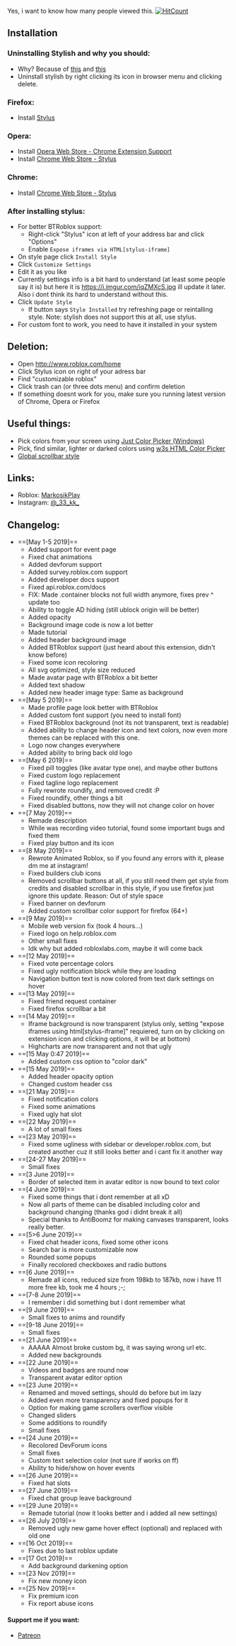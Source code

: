 Yes, i want to know how many people viewed this. [![HitCount](http://hits.dwyl.io/33kk/userstyles-stuff.svg)](http://hits.dwyl.io/33kk/userstyles-stuff)

## Installation

### Uninstalling Stylish and why you should:
- Why? Because of [this](https://i.imgur.com/LT7Auas.png) and [this](https://i.imgur.com/Gc6KIAJ.png)
- Uninstall stylish by right clicking its icon in browser menu and clicking delete.

### Firefox:
- Install [Stylus](https://addons.mozilla.org/en-US/firefox/addon/styl-us/)

### Opera:
- Install [Opera Web Store - Chrome Extension Support](https://addons.opera.com/uk/extensions/details/install-chrome-extensions/)
- Install [Chrome Web Store - Stylus](https://chrome.google.com/webstore/detail/stylus/clngdbkpkpeebahjckkjfobafhncgmne)

### Chrome:
- Install [Chrome Web Store - Stylus](https://chrome.google.com/webstore/detail/stylus/clngdbkpkpeebahjckkjfobafhncgmne)

### After installing stylus:
- For better BTRoblox support:
  - Right-click "Stylus" icon at left of your address bar and click "Options"
  - Enable `Expose iframes via HTML[stylus-iframe]`
- On style page click `Install Style`
- Click `Customize Settings`
- Edit it as you like
- Currently settings info is a bit hard to understand (at least some people say it is) but here it is https://i.imgur.com/iqZMXcS.jpg ill update it later. Also i dont think its hard to understand without this.
- Click `Update Style`
  - If button says `Style Installed` try refreshing page or reintalling style. Note: stylish does not support this at all, use stylus.
- For custom font to work, you need to have it installed in your system

## Deletion:
- Open http://www.roblox.com/home
- Click Stylus icon on right of your adress bar
- Find "customizable roblox"
- Click trash can (or three dots menu) and confirm deletion
- If something doesnt work for you, make sure you running latest version of Chrome, Opera or Firefox



## Useful things:

- Pick colors from your screen using [Just Color Picker (Windows)](http://annystudio.com/jcpicker.exe)
- Pick, find similar, lighter or darked colors using [w3s HTML Color Picker](https://www.w3schools.com/colors/colors_picker.asp)
- [Global scrollbar style](https://userstyles.org/styles/171904/simple-customizable-scrollbar)

## Links:

- Roblox: [MarkosikPlay](https://www.roblox.com/users/233100576/profile)
- Instagram: [@\_33_kk\_](https://instagram.com/_33_kk_)

## Changelog:

- ==[May 1-5 2019]==
  - Added support for event page
  - Fixed chat animations
  - Added devforum support
  - Added survey.roblox.com support
  - Added developer docs support
  - Fixed api.roblox.com/docs
  - FIX: Made .container blocks not full width anymore, fixes prev ^ update too
  - Ability to toggle AD hiding (still ublock origin will be better)
  - Added opacity
  - Background image code is now a lot better
  - Made tutorial
  - Added header background image
  - Added BTRoblox support (just heard about this extension, didn't know before)
  - Fixed some icon recoloring
  - All svg optimized, style size reduced
  - Made avatar page with BTRoblox a bit better
  - Added text shadow
  - Added new header image type: Same as background
- ==[May 5 2019]==
  - Made profile page look better with BTRoblox
  - Added custom font support (you need to install font)
  - Fixed BTRoblox background (not its not transparent, text is readable)
  - Added ability to change header icon and text colors, now even more themes can be replaced with this one.
  - Logo now changes everywhere
  - Added ability to bring back old logo
- ==[May 6 2019]==
  - Fixed pill toggles (like avatar type one), and maybe other buttons
  - Fixed custom logo replacement
  - Fixed tagline logo replacement
  - Fully rewrote roundify, and removed credit :P
  - Fixed roundify, other things a bit
  - Fixed disabled buttons, now they will not change color on hover
- ==[7 May 2019]==
  - Remade description
  - While was recording video tutorial, found some important bugs and fixed them
  - Fixed play button and its icon
- ==[8 May 2019]==
  - Rewrote Animated Roblox, so if you found any errors with it, please dm me at instagram!
  - Fixed builders club icons
  - Removed scrollbar buttons at all, if you still need them get style from credits and disabled scrollbar in this style, if you use firefox just ignore this update. Reason: Out of style space
  - Fixed banner on devforum
  - Added custom scrollbar color support for firefox (64+)
- ==[9 May 2019]==
  - Mobile web version fix (took 4 hours...)
  - Fixed logo on help.roblox.com
  - Other small fixes
  - Idk why but added robloxlabs.com, maybe it will come back
- ==[12 May 2019]==
  - Fixed vote percentage colors
  - Fixed ugly notification block while they are loading
  - Navigation button text is now colored from text dark settings on hover
- ==[13 May 2019]==
  - Fixed friend request container
  - Fixed firefox scrollbar a bit
- ==[14 May 2019]==
  - Iframe background is now transparent (stylus only, setting "expose iframes using html[stylus-iframe]" requiered, turn on by clicking on extension icon and clicking options, it will be at bottom)
  - Highcharts are now transparent and not that ugly
- ==[15 May 0:47 2019]==
  - Added custom css option to "color dark"
- ==[15 May 2019]==
  - Added header opacity option
  - Changed custom header css
- ==[21 May 2019]==
  - Fixed notification colors
  - Fixed some animations
  - Fixed ugly hat slot
- ==[22 May 2019]==
  - A lot of small fixes
- ==[23 May 2019]==
  - Fixed some ugliness with sidebar or developer.roblox.com, but created another cuz it still looks better and i cant fix it another way
- ==[24-27 May 2019]==
  - Small fixes
- ==[3 June 2019]==
  - Border of selected item in avatar editor is now bound to text color
- ==[4 June 2019]==
  - Fixed some things that i dont remember at all xD
  - Now all parts of theme can be disabled including color and background changing (thanks god i didnt break it all)
  - Special thanks to AntiBoomz for making canvases transparent, looks really better.
- ==[5>6 June 2019]==
  - Fixed chat header icons, fixed some other icons
  - Search bar is more customizable now
  - Rounded some popups
  - Finally recolored checkboxes and radio buttons
- ==[6 June 2019]==
  - Remade all icons, reduced size from 198kb to 187kb, now i have 11 more free kb, took me 4 hours ;-;
- ==[7-8 June 2019]==
  - I remember i did something but i dont remember what
- ==[9 June 2019]==
  - Small fixes to anims and roundify
- ==[9-18 June 2019]==
  - Small fixes
- ==[21 June 2019]==
  - AAAAA Almost broke custom bg, it was saying wrong url etc.
  - Added new backgrounds
- ==[22 June 2019]==
  - Videos and badges are round now
  - Transparent avatar editor option
- ==[23 June 2019]==
  - Renamed and moved settings, should do before but im lazy
  - Added even more transparency and fixed popups for it
  - Option for making game scrollers overflow visible
  - Changed sliders
  - Some additions to roundify
  - Small fixes
- ==[24 June 2019]==
  - Recolored DevForum icons
  - Small fixes
  - Custom text selection color (not sure if works on ff)
  - Ability to hide/show on hover events
- ==[26 June 2019]==
  - Fixed hat slots
- ==[27 June 2019]==
  - Fixed chat group leave background
- ==[29 June 2019]==
  - Remade tutorial (now it looks better and i added all new settings)
- ==[26 July 2019]==
  - Removed ugly new game hover effect (optional) and replaced with old one
- ==[16 Oct 2019]==
  - Fixes due to last roblox update
- ==[17 Oct 2019]==
  - Add background darkening option
- ==[23 Nov 2019]==
  - Fix new money icon
- ==[25 Nov 2019]==
  - Fix premium icon
  - Fix report abuse icons

#### Support me if you want:

- [Patreon](https://patreon.com/33kk)

